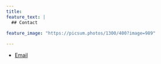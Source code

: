 ```yaml
---
title: 
feature_text: |
  ## Contact
   
feature_image: "https://picsum.photos/1300/400?image=989"

---
```


- [Email](mailto:%61%73%68%6F%6B%2D%6B%72%69%73%68%6E%61%6E%2E%6B%6F%6D%61%6C%61%6E%2D%73%69%6E%64%68%75%40%69%6E%72%69%61%2E%66%72)
